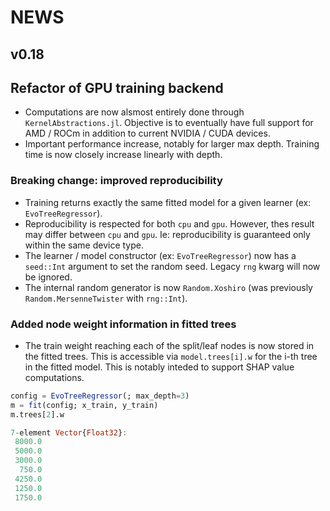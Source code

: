 # NEWS

## v0.18

## Refactor of GPU training backend
- Computations are now alsmost entirely done through `KernelAbstractions.jl`. Objective is to eventually have full support for AMD / ROCm in addition to current NVIDIA / CUDA devices.
- Important performance increase, notably for larger max depth. Training time is now closely increase linearly with depth. 

### Breaking change: improved reproducibility
- Training returns exactly the same fitted  model for a given learner (ex: `EvoTreeRegressor`). 
- Reproducibility is respected for both `cpu` and `gpu`. However, thes result may differ between `cpu` and `gpu`. Ie: reproducibility is guaranteed only within the same device type.
- The learner / model constructor (ex: `EvoTreeRegressor`) now has a `seed::Int` argument to set the random seed. Legacy `rng` kwarg will now be ignored.
- The internal random generator is now `Random.Xoshiro` (was previously `Random.MersenneTwister` with `rng::Int`).

### Added node weight information in fitted trees 
- The train weight reaching each of the split/leaf nodes is now stored in the fitted trees. This is accessible via `model.trees[i].w` for the i-th tree in the fitted model. This is notably inteded to support SHAP value computations.

```julia
config = EvoTreeRegressor(; max_depth=3)
m = fit(config; x_train, y_train)
m.trees[2].w

7-element Vector{Float32}:
 8000.0
 5000.0
 3000.0
  750.0
 4250.0
 1250.0
 1750.0
```
